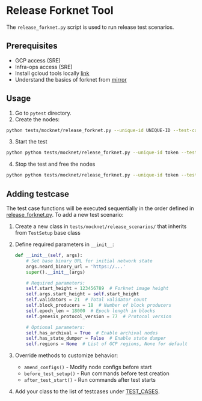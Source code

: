 # Release Forknet Tool

The `release_forknet.py` script is used to run release test scenarios.

## Prerequisites
* GCP access (SRE)
* Infra-ops access (SRE)
* Install gcloud tools locally [link](https://cloud.google.com/sdk/docs/install)
* Understand the basics of forknet from [mirror](mirror.md)

## Usage

1. Go to `pytest` directory.
2. Create the nodes:

```bash
python tests/mocknet/release_forknet.py --unique-id UNIQUE-ID --test-case test2.7 create
```

3. Start the test
```bash
python python tests/mocknet/release_forknet.py --unique-id token --test-case test2.7 start_test --neard-upgrade-binary-url $NEARD_UPGRADE_BINARY_URL
```

4. Stop the test and free the nodes
```bash
python python tests/mocknet/release_forknet.py --unique-id token --test-case test2.7 destroy
```

## Adding testcase
The test case functions will be executed sequentially in the order defined in [release_forknet.py](../release_forknet.py).
To add a new test scenario:

1. Create a new class in `tests/mocknet/release_scenarios/` that inherits from `TestSetup` base class

2. Define required parameters in `__init__`:
   ```python
   def __init__(self, args):
       # Set base binary URL for initial network state
       args.neard_binary_url = 'https://...'
       super().__init__(args)

       # Required parameters:
       self.start_height = 123456789  # Forknet image height
       self.args.start_height = self.start_height
       self.validators = 21  # Total validator count
       self.block_producers = 18  # Number of block producers
       self.epoch_len = 18000  # Epoch length in blocks
       self.genesis_protocol_version = 77  # Protocol version

       # Optional parameters:
       self.has_archival = True  # Enable archival nodes
       self.has_state_dumper = False  # Enable state dumper
       self.regions = None  # List of GCP regions, None for default
   ```

3. Override methods to customize behavior:
   - `amend_configs()` - Modify node configs before start
   - `before_test_setup()` - Run commands before test creation
   - `after_test_start()` - Run commands after test starts

4. Add your class to the list of testcases under [TEST_CASES](../release_scenarios/__init__.py).
